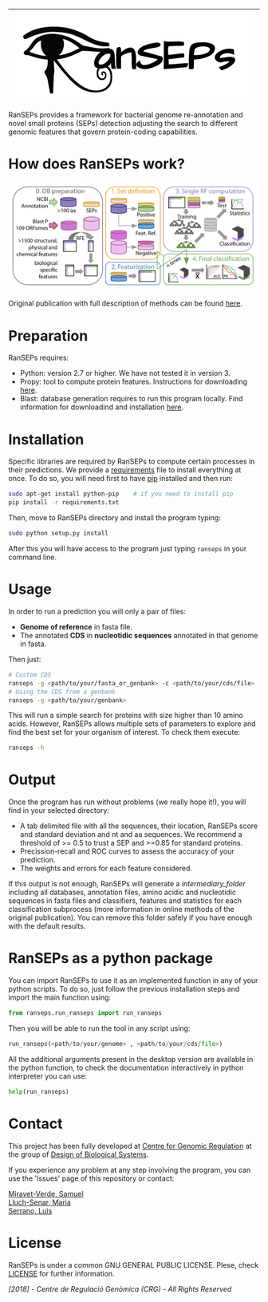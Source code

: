 ----

<p align="center">
  <img src="./figures/logo_ranseps.png"/>
</p>


RanSEPs provides a framework for bacterial genome re-annotation and novel small proteins (SEPs) detection adjusting the search to different genomic features that govern protein-coding capabilities.

# How does RanSEPs work?

<center><img src="./figures/RanSEPs_functioning.png"></center>

Original publication with full description of methods can be found [here](XXXXX).

# Preparation

RanSEPs requires:
  - Python: version 2.7 or higher. We have not tested it in version 3.
  - Propy: tool to compute protein features. Instructions for downloading [here](https://www.researchgate.net/publication/235922761_UserGuide_for_propy).
  - Blast: database generation requires to run this program locally. Find information for downloadind and installation [here](https://www.ncbi.nlm.nih.gov/guide/howto/run-blast-local/).

# Installation

Specific libraries are required by RanSEPs to compute certain processes in their predictions. We provide a [requirements](./requirements.txt) file to install everything at once. To do so, you will need first to have [pip](https://pip.pypa.io/en/stable/installing/) installed and then run:

```bash
sudo apt-get install python-pip    # if you need to install pip
pip install -r requirements.txt
```

Then, move to RanSEPs directory and install the program typing:

```bash
sudo python setup.py install
```

After this you will have access to the program just typing `ranseps` in your command line.

# Usage

In order to run a prediction you will only a pair of files:
  - **Genome of reference** in fasta file.
  - The annotated **CDS** in **nucleotidic sequences** annotated in that genome in fasta.

Then just:

```bash
# Custom CDS
ranseps -g <path/to/your/fasta_or_genbank> -c <path/to/your/cds/file>
# Using the CDS from a genbank
ranseps -g <path/to/your/genbank>
```

This will run a simple search for proteins with size higher than 10 amino acids. However, RanSEPs allows multiple sets of parameters to explore and find the best set for your organism of interest. To check them execute:

```bash
ranseps -h
```

# Output

Once the program has run without problems (we really hope it!), you will find in your selected directory:
   - A tab delimited file with all the sequences, their location, RanSEPs score and standard deviation and nt and aa sequences. We recommend a threshold of >= 0.5 to trust a SEP and >=0.85 for standard proteins.
   - Precission-recall and ROC curves to assess the accuracy of your prediction.
   - The weights and errors for each feature considered.

If this output is not enough, RanSEPs will generate a *intermediary_folder* including all databases, annotation files, amino acidic and nucleotidic sequences in fasta files and classifiers, features and statistics for each classification subprocess (more information in online methods of the original publication). You can remove this folder safely if you have enough with the default results.


# RanSEPs as a python package

You can import RanSEPs to use it as an implemented function in any of your python scripts. To do so, just follow the previous installation steps and import the main function using:

```python
from ranseps.run_ranseps import run_ranseps
```

Then you will be able to run the tool in any script using:

```python
run_ranseps(<path/to/your/genome> , <path/to/your/cds/file>)
```

All the additional arguments present in the desktop version are available in the python function, to check the documentation interactively in python interpreter you can use:

```python
help(run_ranseps)
```

# Contact

This project has been fully developed at [Centre for Genomic Regulation](http://www.crg.eu/) at the group of [Design of Biological Systems](http://www.crg.eu/en/luis_serrano).

If you experience any problem at any step involving the program, you can use the 'Issues' page of this repository or contact:

[Miravet-Verde, Samuel](mailto:samuel.miravet@crg.eu)       
[Lluch-Senar, Maria](mailto:maria.lluch@crg.eu)       
[Serrano, Luis](mailto:luis.serrano@crg.eu)

# License

RanSEPs is under a common GNU GENERAL PUBLIC LICENSE. Plese, check [LICENSE](./LICENSE) for further information.

*[2018] - Centre de Regulació Genòmica (CRG) - All Rights Reserved*

